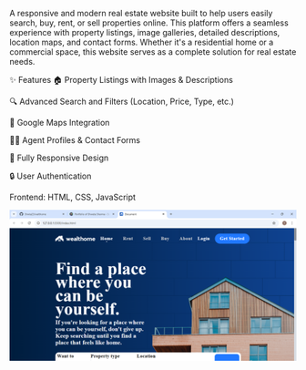 A responsive and modern real estate website built to help users easily search, buy, rent, or sell properties online. This platform offers a seamless experience with property listings, image galleries, detailed descriptions, location maps, and contact forms. Whether it's a residential home or a commercial space, this website serves as a complete solution for real estate needs.

✨ Features
🏠 Property Listings with Images & Descriptions

🔍 Advanced Search and Filters (Location, Price, Type, etc.)

📍 Google Maps Integration

👨‍💼 Agent Profiles & Contact Forms

📱 Fully Responsive Design

🔒 User Authentication

Frontend: HTML, CSS, JavaScript 


![walthome.png](https://github.com/Shwta23/walthome/blob/main/images/walthome.png)
